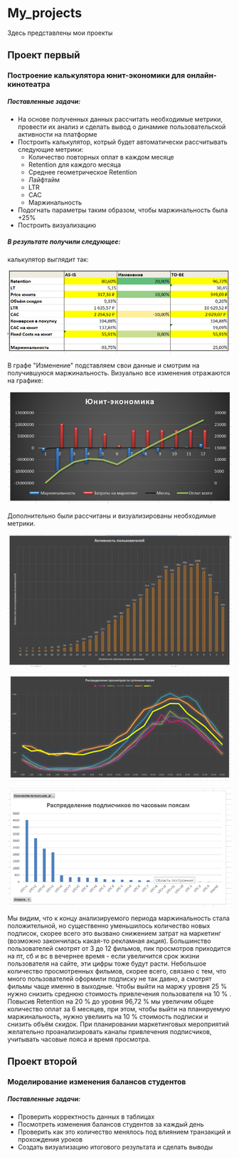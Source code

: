# My_projects
Здесь представлены мои проекты

## Проект первый 

### Построение калькулятора юнит-экономики для онлайн-кинотеатра  

##### Поставленные задачи: 
<ul>
  <li> На основе полученных данных рассчитать необходимые метрики, провести их анализ и сделать вывод о динамике пользовательской активности на платформе </li>
  <li> Построить калькулятор, котрый будет автоматически рассчитывать следующие метрики: 
    <ul>  
      <li> Количество повторных оплат в каждом месяце </li>
      <li> Retention для каждого месяца </li> 
      <li> Среднее геометрическое Retention </li>
      <li> Лайфтайм </li>
      <li> LTR </li>
      <li> CAC </li>
      <li> Маржинальность </li> 
    </ul>
  <li> Подогнать параметры таким образом, чтобы маржинальность была +25% </li>
  <li> Построить визуализацию </li>
</ul>

##### В результате получили следующее:

калькулятор выглядит так: 

![Калькулятор](https://github.com/YunonaYagofarova/YunonaYagofarova/blob/main/%D0%BA%D0%B0%D0%BB%D1%8C%D0%BA%D1%83%D0%BB%D1%8F%D1%82%D0%BE%D1%80.png)

В графе "Изменение" подставляем свои данные и смотрим на получившуюся маржинальность. Визуально все изменения отражаются на графике: 

![График калькулятора](https://github.com/YunonaYagofarova/YunonaYagofarova/blob/main/%D0%AE%D0%BD%D0%B8%D1%82%20%D0%AD%D0%BA%D0%BE%D0%BD%D0%BE%D0%BC%D0%B8%D0%BA%D0%B0.png)

Дополнительно были рассчитаны и визуализированы необходимые метрики. 

![Активность пользователей](https://github.com/YunonaYagofarova/YunonaYagofarova/blob/main/%D0%B0%D0%BA%D1%82%D0%B8%D0%B2%D0%BD%D0%BE%D1%81%D1%82%D1%8C.png)

![Распределение просмотров по суточным часам](https://github.com/YunonaYagofarova/YunonaYagofarova/blob/main/%D1%80%D0%B0%D1%81%D0%BF%D1%80%D0%B5%D0%B4%D0%B5%D0%BB%D0%B5%D0%BD%D0%B8%D0%B5%20%D0%BF%D0%BE%20%D0%BF%D0%BE%D1%8F%D1%81%D0%B0%D0%BC.png)

![Распределение просмотров часовым поясам](https://github.com/YunonaYagofarova/YunonaYagofarova/blob/main/%D1%87%D0%B0%D1%81%D0%BE%D0%B2%D1%8B%D0%B5.png)


Мы видим, что к концу анализируемого периода маржинальность стала положительной, но существенно уменьшилось количество новых подписок, скорее всего это вызвано снижением затрат на маркетинг (возможно закончилась какая-то рекламная акция).  Большинство пользователей смотрят  от 3 до 12 фильмов, пик просмотров приходится на пт, сб и вс в вечернее время - если увеличится срок жизни пользователя на сайте, эти цифры тоже будут расти. Небольшое количество просмотренных фильмов, скорее всего, связано с тем, что много пользователей оформили подписку не так давно, а смотрят фильмы чаще именно в выходные. Чтобы выйти на маржу уровня 25 % нужно снизить среднюю стоимость привлечения пользователя на 10 % . Повысив Retention на 20 % до уровня 96,72 % мы увеличим общее количество оплат за 6 месяцев, при этом, чтобы выйти на планируемую маржинальность, нужно увелиить на 10 % стоимость подписки и снизить объём скидок. При планировании маркетинговых мероприятий желательно проанализировать каналы привлечения подписчиков, учитывать часовые пояса и время просмотра.

## Проект второй 

### Моделирование изменения балансов студентов

##### Поставленные задачи: 

<ul>
  <li> Проверить корректность данных в таблицах </li>
  <li> Посмотреть изменения балансов студентов за каждый день </li>
  <li> Проверить как это количество менялось под влиянием транзакций и прохождения уроков </li>
  <li> Создать визуализацию итогового результата и сделать выводы  </li>
</ul>  



